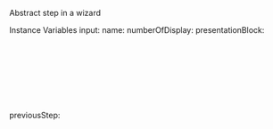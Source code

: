 Abstract step in a wizard

Instance Variables
	input:		<Object>
	name:		<Object>
	numberOfDisplay:		<Object>
	presentationBlock:		<Object>
	previousStep:		<Object>

input
	- xxxxx

name
	- xxxxx

numberOfDisplay
	- xxxxx

presentationBlock
	- xxxxx

previousStep
	- xxxxx
